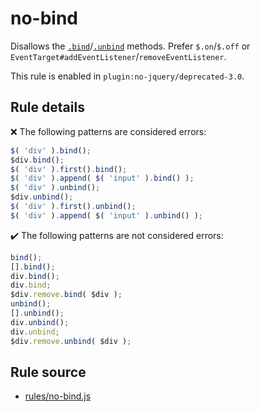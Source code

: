 # no-bind

Disallows the [`.bind`](https://api.jquery.com/bind/)/[`.unbind`](https://api.jquery.com/unbind/) methods. Prefer `$.on`/`$.off` or `EventTarget#addEventListener`/`removeEventListener`.

This rule is enabled in `plugin:no-jquery/deprecated-3.0`.

## Rule details

❌ The following patterns are considered errors:
```js
$( 'div' ).bind();
$div.bind();
$( 'div' ).first().bind();
$( 'div' ).append( $( 'input' ).bind() );
$( 'div' ).unbind();
$div.unbind();
$( 'div' ).first().unbind();
$( 'div' ).append( $( 'input' ).unbind() );
```

✔️ The following patterns are not considered errors:
```js
bind();
[].bind();
div.bind();
div.bind;
$div.remove.bind( $div );
unbind();
[].unbind();
div.unbind();
div.unbind;
$div.remove.unbind( $div );
```
## Rule source

* [rules/no-bind.js](../rules/no-bind.js)
